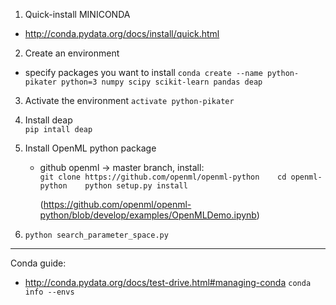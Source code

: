 1) Quick-install MINICONDA
  * http://conda.pydata.org/docs/install/quick.html
2) Create an environment
  * specify packages you want to install
        ```conda create --name python-pikater python=3 numpy scipy scikit-learn pandas deap```
3) Activate the environment
        ```activate python-pikater``` 
4) Install deap   
        ```pip intall deap```   
5) Install OpenML python package 
   * github openml -> master branch, install:   
         ```git clone https://github.com/openml/openml-python   
            cd openml-python   
            python setup.py install```
   
     (https://github.com/openml/openml-python/blob/develop/examples/OpenMLDemo.ipynb)

6) ```python search_parameter_space.py```
  
----
Conda guide:
  * http://conda.pydata.org/docs/test-drive.html#managing-conda
```conda info --envs```
